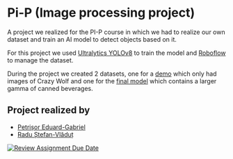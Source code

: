 # Pi-P (Image processing project)
A project we realized for the PI-P course in which we had to realize our own dataset and train an AI model to detect objects based on it.

For this project we used [Ultralytics YOLOv8](https://github.com/ultralytics/ultralytics) to train the model and [Roboflow](https://roboflow.com) to manage the dataset.

  During the project we created 2 datasets, one for a [demo](https://universe.roboflow.com/pi-ulvcg/crazy-wolf) which only had images of Crazy Wolf and one for the [final model](https://universe.roboflow.com/pi-ulvcg/canned-beverages) which contains a larger gamma of canned beverages.

## Project realized by
* [Petrișor Eduard-Gabriel](https://github.com/Eduard975)
* [Radu Ștefan-Vlăduț](https://github.com/raduq420)


[![Review Assignment Due Date](https://classroom.github.com/assets/deadline-readme-button-24ddc0f5d75046c5622901739e7c5dd533143b0c8e959d652212380cedb1ea36.svg)](https://classroom.github.com/a/p1z0_xZ_)
